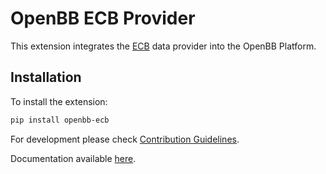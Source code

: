 # OpenBB ECB Provider

This extension integrates the [ECB](https://data.ecb.europa.eu/) data provider into the OpenBB Platform.

## Installation

To install the extension:

```bash
pip install openbb-ecb
```

For development please check [Contribution Guidelines](https://github.com/OpenBB-finance/OpenBBTerminal/blob/feature/openbb-sdk-v4/openbb_platform/CONTRIBUTING.md).

Documentation available [here](https://docs.openbb.co/sdk).
